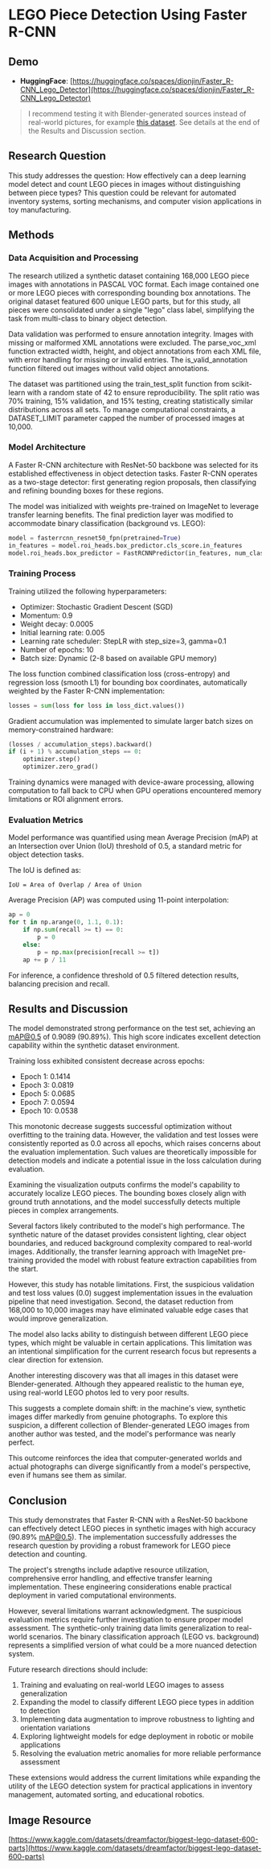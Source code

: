 # LEGO Piece Detection Using Faster R-CNN

## Demo
- **HuggingFace**: [https://huggingface.co/spaces/dionjin/Faster_R-CNN_Lego_Detector](https://huggingface.co/spaces/dionjin/Faster_R-CNN_Lego_Detector)

> I recommend testing it with Blender-generated sources instead of real-world pictures, for example [this dataset](https://www.kaggle.com/datasets/marwin1665/synthetic-lego-images-images22). See details at the end of the Results and Discussion section.

## Research Question
This study addresses the question: How effectively can a deep learning model detect and count LEGO pieces in images without distinguishing between piece types? This question could be relevant for automated inventory systems, sorting mechanisms, and computer vision applications in toy manufacturing.

## Methods

### Data Acquisition and Processing
The research utilized a synthetic dataset containing 168,000 LEGO piece images with annotations in PASCAL VOC format. Each image contained one or more LEGO pieces with corresponding bounding box annotations. The original dataset featured 600 unique LEGO parts, but for this study, all pieces were consolidated under a single "lego" class label, simplifying the task from multi-class to binary object detection.

Data validation was performed to ensure annotation integrity. Images with missing or malformed XML annotations were excluded. The parse_voc_xml function extracted width, height, and object annotations from each XML file, with error handling for missing or invalid entries. The is_valid_annotation function filtered out images without valid object annotations.

The dataset was partitioned using the train_test_split function from scikit-learn with a random state of 42 to ensure reproducibility. The split ratio was 70% training, 15% validation, and 15% testing, creating statistically similar distributions across all sets. To manage computational constraints, a DATASET_LIMIT parameter capped the number of processed images at 10,000.

### Model Architecture
A Faster R-CNN architecture with ResNet-50 backbone was selected for its established effectiveness in object detection tasks. Faster R-CNN operates as a two-stage detector: first generating region proposals, then classifying and refining bounding boxes for these regions.

The model was initialized with weights pre-trained on ImageNet to leverage transfer learning benefits. The final prediction layer was modified to accommodate binary classification (background vs. LEGO):

```python
model = fasterrcnn_resnet50_fpn(pretrained=True)
in_features = model.roi_heads.box_predictor.cls_score.in_features
model.roi_heads.box_predictor = FastRCNNPredictor(in_features, num_classes=2)
```

### Training Process
Training utilized the following hyperparameters:
- Optimizer: Stochastic Gradient Descent (SGD)
- Momentum: 0.9
- Weight decay: 0.0005
- Initial learning rate: 0.005
- Learning rate scheduler: StepLR with step_size=3, gamma=0.1
- Number of epochs: 10
- Batch size: Dynamic (2-8 based on available GPU memory)

The loss function combined classification loss (cross-entropy) and regression loss (smooth L1) for bounding box coordinates, automatically weighted by the Faster R-CNN implementation:
```python
losses = sum(loss for loss in loss_dict.values())
```

Gradient accumulation was implemented to simulate larger batch sizes on memory-constrained hardware:
```python
(losses / accumulation_steps).backward()
if (i + 1) % accumulation_steps == 0:
    optimizer.step()
    optimizer.zero_grad()
```

Training dynamics were managed with device-aware processing, allowing computation to fall back to CPU when GPU operations encountered memory limitations or ROI alignment errors.

### Evaluation Metrics
Model performance was quantified using mean Average Precision (mAP) at an Intersection over Union (IoU) threshold of 0.5, a standard metric for object detection tasks.

The IoU is defined as:
```
IoU = Area of Overlap / Area of Union
```

Average Precision (AP) was computed using 11-point interpolation:
```python
ap = 0
for t in np.arange(0, 1.1, 0.1):
    if np.sum(recall >= t) == 0:
        p = 0
    else:
        p = np.max(precision[recall >= t])
    ap += p / 11
```

For inference, a confidence threshold of 0.5 filtered detection results, balancing precision and recall.

## Results and Discussion
The model demonstrated strong performance on the test set, achieving an mAP@0.5 of 0.9089 (90.89%). This high score indicates excellent detection capability within the synthetic dataset environment.

Training loss exhibited consistent decrease across epochs:
- Epoch 1: 0.1414
- Epoch 3: 0.0819
- Epoch 5: 0.0685
- Epoch 7: 0.0594
- Epoch 10: 0.0538

This monotonic decrease suggests successful optimization without overfitting to the training data. However, the validation and test losses were consistently reported as 0.0 across all epochs, which raises concerns about the evaluation implementation. Such values are theoretically impossible for detection models and indicate a potential issue in the loss calculation during evaluation.

Examining the visualization outputs confirms the model's capability to accurately localize LEGO pieces. The bounding boxes closely align with ground truth annotations, and the model successfully detects multiple pieces in complex arrangements.

Several factors likely contributed to the model's high performance. The synthetic nature of the dataset provides consistent lighting, clear object boundaries, and reduced background complexity compared to real-world images. Additionally, the transfer learning approach with ImageNet pre-training provided the model with robust feature extraction capabilities from the start.

However, this study has notable limitations. First, the suspicious validation and test loss values (0.0) suggest implementation issues in the evaluation pipeline that need investigation. Second, the dataset reduction from 168,000 to 10,000 images may have eliminated valuable edge cases that would improve generalization.

The model also lacks ability to distinguish between different LEGO piece types, which might be valuable in certain applications. This limitation was an intentional simplification for the current research focus but represents a clear direction for extension.

Another interesting discovery was that all images in this dataset were Blender-generated. Although they appeared realistic to the human eye, using real-world LEGO photos led to very poor results.

This suggests a complete domain shift: in the machine's view, synthetic images differ markedly from genuine photographs. To explore this suspicion, a different collection of Blender-generated LEGO images from another author was tested, and the model's performance was nearly perfect.

This outcome reinforces the idea that computer-generated worlds and actual photographs can diverge significantly from a model's perspective, even if humans see them as similar.

## Conclusion
This study demonstrates that Faster R-CNN with a ResNet-50 backbone can effectively detect LEGO pieces in synthetic images with high accuracy (90.89% mAP@0.5). The implementation successfully addresses the research question by providing a robust framework for LEGO piece detection and counting.

The project's strengths include adaptive resource utilization, comprehensive error handling, and effective transfer learning implementation. These engineering considerations enable practical deployment in varied computational environments.

However, several limitations warrant acknowledgment. The suspicious evaluation metrics require further investigation to ensure proper model assessment. The synthetic-only training data limits generalization to real-world scenarios. The binary classification approach (LEGO vs. background) represents a simplified version of what could be a more nuanced detection system.

Future research directions should include:
1. Training and evaluating on real-world LEGO images to assess generalization
2. Expanding the model to classify different LEGO piece types in addition to detection
3. Implementing data augmentation to improve robustness to lighting and orientation variations
4. Exploring lightweight models for edge deployment in robotic or mobile applications
5. Resolving the evaluation metric anomalies for more reliable performance assessment

These extensions would address the current limitations while expanding the utility of the LEGO detection system for practical applications in inventory management, automated sorting, and educational robotics.

## Image Resource
[https://www.kaggle.com/datasets/dreamfactor/biggest-lego-dataset-600-parts](https://www.kaggle.com/datasets/dreamfactor/biggest-lego-dataset-600-parts)
